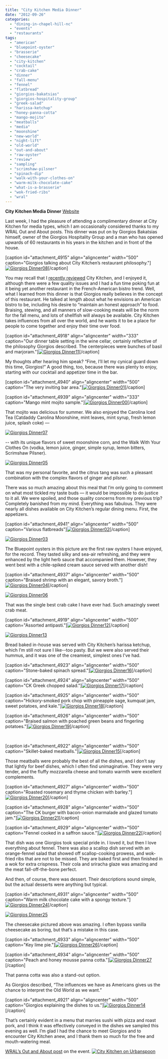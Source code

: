 ```yaml
---
title: "City Kitchen Media Dinner"
date: "2012-09-26"
categories: 
  - "dining-in-chapel-hill-nc"
  - "events"
  - "restaurants"
tags: 
  - "american"
  - "bluepoint-oyster"
  - "brasserie"
  - "cheesecake"
  - "city-kitchen"
  - "cocktail"
  - "crab-cake"
  - "dinner"
  - "fall-menu"
  - "fennel"
  - "flatbread"
  - "giorgios-bakatsias"
  - "giorgios-hospitality-group"
  - "greek-salad"
  - "harissa-ketchup"
  - "honey-panna-cotta"
  - "mango-mojito"
  - "meatballs"
  - "media"
  - "moonshine"
  - "new-world"
  - "night-lift"
  - "old-world"
  - "out-and-about"
  - "raw-oyster"
  - "review"
  - "sampling"
  - "scrimshaw-pilsner"
  - "spinach-dip"
  - "walk-with-your-clothes-on"
  - "warm-milk-chocolate-cake"
  - "what-is-a-brasserie"
  - "wok-fried-ribs"
  - "wral"
---
```


**City Kitchen Media Dinner** [Website](http://citykitchenchapelhill.com/)

Last week, I had the pleasure of attending a complimentary dinner at City Kitchen for media types, which I am occasionally considered thanks to my WRAL Out and About posts. This dinner was put on by Giorgios Bakatsias himself, owner of the Giorgios Hospitality Group and a man who has opened upwards of 60 restaurants in his years in the kitchen and in front of the house.

\[caption id="attachment\_4915" align="aligncenter" width="500" caption="Giorgios talking about City Kitchen’s restaurant philosophy."\][![](http://s3.amazonaws.com/thegourmez-wpmedia/2012/09/Giorgios-Dinner08.jpg "Giorgios Dinner08")](http://s3.amazonaws.com/thegourmez-wpmedia/2012/09/Giorgios-Dinner08.jpg)\[/caption\]

You may recall that I [recently reviewed](http://www.thegourmez.com/2012/08/city-kitchen-chapel-hill/) City Kitchen, and I enjoyed it, although there were a few quality issues and I had a fun time poking fun at it being yet another restaurant in the French-American bistro trend. Well, what I learned from this dinner is that Giorgios really believes in the concept of this restaurant. He talked at length about what he envisions an American bistro to be, including his desire to “maintain an honest approach” to food. Braising, stewing, and all manners of slow-cooking meats will be the norm for the fall menu, and lots of shellfish will always be available. City Kitchen takes influences from all over the world, and he wants it to be a place for people to come together and enjoy their time over food.

\[caption id="attachment\_4918" align="aligncenter" width="333" caption="Our dinner table setting in the wine cellar, certainly reflective of the philosophy Giorgios described. The centerpieces were bunches of basil and marjoram."\][![](http://s3.amazonaws.com/thegourmez-wpmedia/2012/09/Giorgios-Dinner11.jpg "Giorgios Dinner11")](http://s3.amazonaws.com/thegourmez-wpmedia/2012/09/Giorgios-Dinner11.jpg)\[/caption\]

My thoughts after hearing him speak? “Fine, I’ll let my cynical guard down this time, Giorgios!” A good thing, too, because there was plenty to enjoy, starting with our cocktail and appetizer time in the bar.

\[caption id="attachment\_4940" align="aligncenter" width="500" caption="The very inviting bar area."\][![](http://s3.amazonaws.com/thegourmez-wpmedia/2012/09/Giorgios-Dinner01.jpg "Giorgios Dinner01")](http://s3.amazonaws.com/thegourmez-wpmedia/2012/09/Giorgios-Dinner01.jpg)\[/caption\]

\[caption id="attachment\_4939" align="aligncenter" width="333" caption="Mango mint mojito sample."\][![](http://s3.amazonaws.com/thegourmez-wpmedia/2012/09/Giorgios-Dinner00.jpg "Giorgios Dinner00")](http://s3.amazonaws.com/thegourmez-wpmedia/2012/09/Giorgios-Dinner00.jpg)\[/caption\]

That mojito was delicious for summer. We also enjoyed the Carolina Iced Tea (Catdaddy Carolina Moonshine, mint leaves, mint syrup, fresh lemon juice, splash coke) —

[![](http://s3.amazonaws.com/thegourmez-wpmedia/2012/09/Giorgios-Dinner07.jpg "Giorgios Dinner07")](http://s3.amazonaws.com/thegourmez-wpmedia/2012/09/Giorgios-Dinner07.jpg)

\-- with its unique flavors of sweet moonshine corn, and the Walk With Your Clothes On (vodka, lemon juice, ginger, simple syrup, lemon bitters, Scrimshaw Pilsner).

[![](http://s3.amazonaws.com/thegourmez-wpmedia/2012/09/Giorgios-Dinner05.jpg "Giorgios Dinner05")](http://s3.amazonaws.com/thegourmez-wpmedia/2012/09/Giorgios-Dinner05.jpg)

That was my personal favorite, and the citrus tang was such a pleasant combination with the complex flavors of ginger and pilsner.

There was so much amazing about this meal that I’m only going to comment on what most tickled my taste buds — it would be impossible to do justice to it all. We were spoiled, and those quality concerns from my previous trip? Completely banished from my mind. Everything was fabulous. They were nearly all dishes available on City Kitchen’s regular dining menu. First, the appetizers.

\[caption id="attachment\_4941" align="aligncenter" width="500" caption="Various flatbreads"\][![](http://s3.amazonaws.com/thegourmez-wpmedia/2012/09/Giorgios-Dinner02.jpg "Giorgios Dinner02")](http://s3.amazonaws.com/thegourmez-wpmedia/2012/09/Giorgios-Dinner02.jpg)\[/caption\]

[![](http://s3.amazonaws.com/thegourmez-wpmedia/2012/09/Giorgios-Dinner03.jpg "Giorgios Dinner03")](http://s3.amazonaws.com/thegourmez-wpmedia/2012/09/Giorgios-Dinner03.jpg)

The Bluepoint oysters in this picture are the first raw oysters I have enjoyed, for the record. They tasted silky and sea-air refreshing, and they were enhanced by the light herb sauce that accompanied them. However, they went best with a chile-spiked cream sauce served with another dish!

\[caption id="attachment\_4937" align="aligncenter" width="500" caption="Braised shrimp with an elegant, savory broth."\][![](http://s3.amazonaws.com/thegourmez-wpmedia/2012/09/Giorgios-Dinner04.jpg "Giorgios Dinner04")](http://s3.amazonaws.com/thegourmez-wpmedia/2012/09/Giorgios-Dinner04.jpg)\[/caption\]

[![](http://s3.amazonaws.com/thegourmez-wpmedia/2012/09/Giorgios-Dinner06.jpg "Giorgios Dinner06")](http://s3.amazonaws.com/thegourmez-wpmedia/2012/09/Giorgios-Dinner06.jpg)

That was the single best crab cake I have ever had. Such amazingly sweet crab meat.

\[caption id="attachment\_4919" align="aligncenter" width="500" caption="Assorted antipasti."\][![](http://s3.amazonaws.com/thegourmez-wpmedia/2012/09/Giorgios-Dinner12.jpg "Giorgios Dinner12")](http://s3.amazonaws.com/thegourmez-wpmedia/2012/09/Giorgios-Dinner12.jpg)\[/caption\]

[![](http://s3.amazonaws.com/thegourmez-wpmedia/2012/09/Giorgios-Dinner13.jpg "Giorgios Dinner13")](http://s3.amazonaws.com/thegourmez-wpmedia/2012/09/Giorgios-Dinner13.jpg)

Bread baked in-house was served with City Kitchen’s harissa ketchup, which I’m still not sure I like--too pasty. But we were also served their hummus, and it was one of the creamiest, simplest ones I’ve had.

\[caption id="attachment\_4923" align="aligncenter" width="500" caption="Stone-baked spinach spread."\][![](http://s3.amazonaws.com/thegourmez-wpmedia/2012/09/Giorgios-Dinner16.jpg "Giorgios Dinner16")](http://s3.amazonaws.com/thegourmez-wpmedia/2012/09/Giorgios-Dinner16.jpg)\[/caption\]

\[caption id="attachment\_4924" align="aligncenter" width="500" caption="CK Greek chopped salad."\][![](http://s3.amazonaws.com/thegourmez-wpmedia/2012/09/Giorgios-Dinner17.jpg "Giorgios Dinner17")](http://s3.amazonaws.com/thegourmez-wpmedia/2012/09/Giorgios-Dinner17.jpg)\[/caption\]

\[caption id="attachment\_4925" align="aligncenter" width="500" caption="Hickory-smoked pork chop with pineapple sage, kumquat jam, sweet potatoes, and kale."\][![](http://s3.amazonaws.com/thegourmez-wpmedia/2012/09/Giorgios-Dinner18.jpg "Giorgios Dinner18")](http://s3.amazonaws.com/thegourmez-wpmedia/2012/09/Giorgios-Dinner18.jpg)\[/caption\]

\[caption id="attachment\_4926" align="aligncenter" width="500" caption="Braised salmon with poached green beans and fingerling potatoes."\][![](http://s3.amazonaws.com/thegourmez-wpmedia/2012/09/Giorgios-Dinner19.jpg "Giorgios Dinner19")](http://s3.amazonaws.com/thegourmez-wpmedia/2012/09/Giorgios-Dinner19.jpg)\[/caption\]

 

\[caption id="attachment\_4922" align="aligncenter" width="500" caption="Skillet-baked meatballs."\][![](http://s3.amazonaws.com/thegourmez-wpmedia/2012/09/Giorgios-Dinner15.jpg "Giorgios Dinner15")](http://s3.amazonaws.com/thegourmez-wpmedia/2012/09/Giorgios-Dinner15.jpg)\[/caption\]

Those meatballs were probably the best of all the dishes, and I don’t say that lightly for beef dishes, which I often find unimaginative. They were very tender, and the fluffy mozzarella cheese and tomato warmth were excellent complements.

\[caption id="attachment\_4927" align="aligncenter" width="500" caption="Roasted rosemary and thyme chicken with barley."\][![](http://s3.amazonaws.com/thegourmez-wpmedia/2012/09/Giorgios-Dinner20.jpg "Giorgios Dinner20")](http://s3.amazonaws.com/thegourmez-wpmedia/2012/09/Giorgios-Dinner20.jpg)\[/caption\]

\[caption id="attachment\_4928" align="aligncenter" width="500" caption="The CK burger with bacon-onion marmalade and glazed tomato jam."\][![](http://s3.amazonaws.com/thegourmez-wpmedia/2012/09/Giorgios-Dinner21.jpg "Giorgios Dinner21")](http://s3.amazonaws.com/thegourmez-wpmedia/2012/09/Giorgios-Dinner21.jpg)\[/caption\]

\[caption id="attachment\_4929" align="aligncenter" width="500" caption="Fennel cooked in a saffron sauce."\][![](http://s3.amazonaws.com/thegourmez-wpmedia/2012/09/Giorgios-Dinner22.jpg "Giorgios Dinner22")](http://s3.amazonaws.com/thegourmez-wpmedia/2012/09/Giorgios-Dinner22.jpg)\[/caption\]

That dish was one Giorgios took special pride in. I loved it, but then I love everything about fennel. There was also a scallop dish served with an orange-fennel salad that showed off scallop-cooking prowess, and wok-fried ribs that are not to be missed. They are baked first and then finished in a wok for extra crispness. Their cola and sriracha glaze was amazing and the meat fall-off-the-bone perfect.

And then, of course, there was dessert. Their descriptions sound simple, but the actual desserts were anything but typical.

\[caption id="attachment\_4931" align="aligncenter" width="500" caption="Warm milk chocolate cake with a spongy texture."\][![](http://s3.amazonaws.com/thegourmez-wpmedia/2012/09/Giorgios-Dinner24.jpg "Giorgios Dinner24")](http://s3.amazonaws.com/thegourmez-wpmedia/2012/09/Giorgios-Dinner24.jpg)\[/caption\]

[![](http://s3.amazonaws.com/thegourmez-wpmedia/2012/09/Giorgios-Dinner25.jpg "Giorgios Dinner25")](http://s3.amazonaws.com/thegourmez-wpmedia/2012/09/Giorgios-Dinner25.jpg)

The cheesecake pictured above was amazing. I often bypass vanilla cheesecake as boring, but that’s a mistake in this case.

\[caption id="attachment\_4933" align="aligncenter" width="500" caption="Key lime pie."\][![](http://s3.amazonaws.com/thegourmez-wpmedia/2012/09/Giorgios-Dinner26.jpg "Giorgios Dinner26")](http://s3.amazonaws.com/thegourmez-wpmedia/2012/09/Giorgios-Dinner26.jpg)\[/caption\]

\[caption id="attachment\_4934" align="aligncenter" width="500" caption="Peach and honey mousse panna cotta."\][![](http://s3.amazonaws.com/thegourmez-wpmedia/2012/09/Giorgios-Dinner27.jpg "Giorgios Dinner27")](http://s3.amazonaws.com/thegourmez-wpmedia/2012/09/Giorgios-Dinner27.jpg)\[/caption\]

That panna cotta was also a stand-out option.

As Giorgios described, “The influences we have as Americans gives us the chance to interpret the Old World as we want.”

\[caption id="attachment\_4921" align="aligncenter" width="500" caption="Giorgios explaining the dishes to us."\][![](http://s3.amazonaws.com/thegourmez-wpmedia/2012/09/Giorgios-Dinner14.jpg "Giorgios Dinner14")](http://s3.amazonaws.com/thegourmez-wpmedia/2012/09/Giorgios-Dinner14.jpg)\[/caption\]

That’s certainly evident in a menu that marries sushi with pizza and roast pork, and I think it was effectively conveyed in the dishes we sampled this evening as well. I’m glad I had the chance to meet Giorgios and to encounter City Kitchen anew, and I thank them so much for the free and mouth-watering meal.

[WRAL’s Out and About post](http://www.wral.com/entertainment/out_and_about/blogpost/11575088/) on the event. [![City Kitchen on Urbanspoon](http://www.urbanspoon.com/b/link/1674903/minilink.gif)](http://www.urbanspoon.com/r/25/1674903/restaurant/City-Kitchen-Chapel-Hill)

